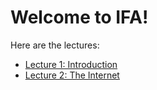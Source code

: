 # Welcome to IFA!

Here are the lectures:

- [Lecture 1: Introduction](lecture_1.md)
- [Lecture 2: The Internet](lecture_2.md)

